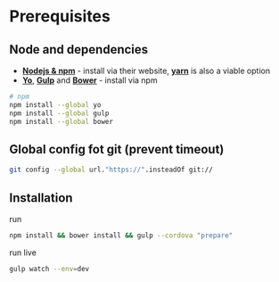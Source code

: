 # Prerequisites

## Node and dependencies
-  **[Nodejs & npm](https://nodejs.org/)** - install via their website, **[yarn](https://yarnpkg.com/)** is also a viable option
- **[Yo](http://yeoman.io/)**, **[Gulp](http://gulpjs.com/)** and **[Bower](http://bower.io/)** - install via npm

```sh
# npm
npm install --global yo
npm install --global gulp
npm install --global bower
```
## Global config fot git (prevent timeout)
```sh
git config --global url."https://".insteadOf git://
```
 ## Installation
run 
```sh
npm install && bower install && gulp --cordova "prepare"
```

run live
```sh
gulp watch --env=dev
```
